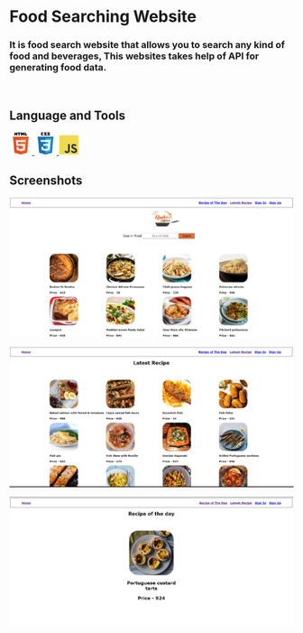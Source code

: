 <h1>Food Searching Website</h1>
<h3>It is food search website that allows you to search any kind of food and beverages, This websites takes help of API for generating food data. </h3>
<br>
<h2>Language and Tools</h2>
<a href="https://www.w3.org/html/" target="_blank" rel="noreferrer"> <img src="https://raw.githubusercontent.com/devicons/devicon/master/icons/html5/html5-original-wordmark.svg" alt="html5" width="40" height="40"/> </a>
<a href="https://www.w3schools.com/css/" target="_blank" rel="noreferrer"> <img src="https://raw.githubusercontent.com/devicons/devicon/master/icons/css3/css3-original-wordmark.svg" alt="css3" width="40" height="40"/> </a>
<a href="https://developer.mozilla.org/en-US/docs/Web/JavaScript" target="_blank" rel="noreferrer"> <img src="https://raw.githubusercontent.com/devicons/devicon/master/icons/javascript/javascript-original.svg" alt="javascript" width="35" height="35"/> </a>
<br>
<h2>Screenshots</h2>
<img align="center" src="./photos/foodapp.PNG" alt="suraj_pathak1999"  />
<br>
<br>
<img align  = "center" src="./photos/latestrec.PNG" alt="">
<br>
<br>
<img align = "center" src="./photos/of day.PNG" alt="">
